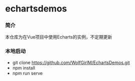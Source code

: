 # echartsdemos

### 简介

本仓库为在Vue项目中使用Echarts的实例，不定期更新

### 本地启动

* git clone https://github.com/WolfGirlM/EchartsDemos.git
* npm install
* npm run serve 
